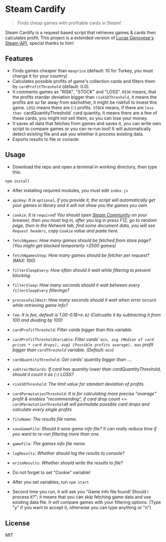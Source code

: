 # Steam Cardify

> Finds cheap games with profitable cards in Steam!

Steam Cardify is a request based script that retrieves games & cards then calculates profit.
This project is a extended version of [Lucas Genovese's Steam-API](https://github.com/LucasGenovese/Steam-API/), special thanks to him!

## Features
- Finds games cheaper than `maxprice` (default: 10 for Turkey, you must change it for your country)
- Calculates possible profits of game's collection cards and filters them by `cardProfitThreshold` (default: 0.0).
- It comments games as "RISK", "STOCK" and "LOSS". `RISK` means, that the profits standar deviation bigger than `riskSDThreshold`, it means the profits are so far away from eachother, it might be riskfull to invest this game. `LOSS` means there are (-) profits. `STOCK` means, if there are `less than `cardQuantityThreshold` card quantity, it means there are a few of these cards, you might not sell them, so you can lose your money.
- It saves all data that fetches from games and saves it, you can write own script to compare games or you can re-run tool! It will automatically detect existing file and ask you whether it process existing data.
- Exports results to file or console.

## Usage
- Download the repo and open a terminal in working directory, then type this:
```bash
npm install
```
- After installing required modules, you must edit `index.js`
- `apiKey`: _It is `optional`, if you provide it, the script will automatically get your games in library and it will not show you the games you own._
- `cookie`: _It is `required`! You should open [Steam Community](https://steamcommunity.com/) on your browser, then you must log in, after you log in press F12, go to random page, then in the Network tab, find some document data, you will see `Request headers`, copy `Cookie` value and paste here._
- `fetchNgames`: _How many games should be fetched from store page? (You might get blocked temporarily >2500 games)_
- `fetchNgamesStep`: _How many games should be fetcher per request? (MAX: 100)_
- `filterSleepEvery`: _How often should it wait while filtering to prevent blocking._
- `filterSleep`: _How many seconds should it wait between every `filterSleepEvery` filterings?_
- `processFailWait`: _How many seconds should it wait when error occurs while retrieving game info?_
- `fee`: _It is fee, default is 1.00-0.18=`0.82` (Calcualte it by subtracting it from 100 and dividing by 100)_ 
- `cardProfitThreshold`: _Filter cards bigger than this variable._
- `cardProfitThresholdVariable`: _Filter cards' `min, avg (Median of card prices * card drops), avg2 (Possible profits avarage), max` profit bigger than `cardThreshold` variable. (Default: `min`)_
- `cardQuantityThreshold`: _Get cards' quantity bigger than ...._
- `subtractNoCards`: _If card has quantity lower than cardQuantityThreshold, should it count it as (-) LOSS?_
- `riskSDThreshold`: _The limit value for standart deviation of profits._
- `cardPermutationThreshold`: _It is for calculating more precise "avarage" profit & enables "recommending", if card drop count <= `cardPermutationThreshold`it will permutate possible card drops and calculate every single profits_
- `fileName`: _The results file name._
- `saveGameFile`: _Should it save game info file? It can really reduce time if you want to re-run filtering more than one._
- `gameFile`: _The games info file name._
- `logResults`: _Whether should log the results to console?_
- `writeResults`: _Whether should write the results to file?_

- Do not forget to set "Cookie" variable!
- After you set variables, run `npm start`
- Second time you run, it will ask you "Game info file found! Should i process it?"; it means that you can skip fetching game data and use existing data file. It will compare games with your filtering options. (Type "y" if you want to accept it, otherwise you can type anything or "n")

## License
MIT